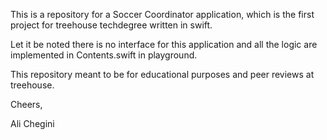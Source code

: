 This is a repository for a Soccer Coordinator application, which is the first project for treehouse techdegree written in swift.

Let it be noted there is no interface for this application and all the logic are implemented in Contents.swift in playground.

This repository meant to be for educational purposes and peer reviews at treehouse.

Cheers,

Ali Chegini
 
